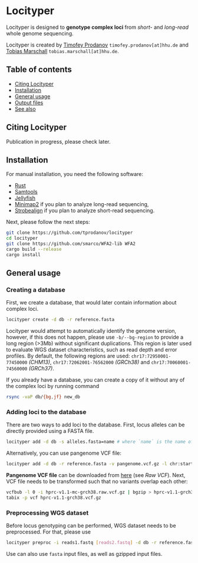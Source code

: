 Locityper
=========

Locityper is designed to **genotype complex loci** from *short-* and *long-read* whole genome sequencing.

Locityper is created by
[Timofey Prodanov](https://marschall-lab.github.io/people/tprodanov/) `timofey.prodanov[at]hhu.de` and
[Tobias Marschall](https://marschall-lab.github.io/people/tmarschall/) `tobias.marschall[at]hhu.de`.

Table of contents
-----------------
* [Citing Locityper](#citing-locityper)
* [Installation](#installation)
* [General usage](#general-usage)
* [Output files](#output-files)
* [See also](#see-also)

Citing Locityper
----------------

Publication in progress, please check later.

Installation
------------

For manual installation, you need the following software:
* [Rust](https://www.rust-lang.org/)
* [Samtools](https://www.htslib.org/)
* [Jellyfish](https://github.com/gmarcais/Jellyfish/)
* [Minimap2](https://github.com/lh3/minimap2) if you plan to analyze long-read sequencing,
* [Strobealign](https://github.com/ksahlin/strobealign) if you plan to analyze short-read sequencing.

Next, please follow the next steps:
```bash
git clone https://github.com/tprodanov/locityper
cd locityper
git clone https://github.com/smarco/WFA2-lib WFA2
cargo build --release
cargo install
```

General usage
-------------

### Creating a database

First, we create a database, that would later contain information about complex loci.
```bash
locityper create -d db -r reference.fasta
```
Locityper would attempt to automatically identify the genome version, however, if this does not happen,
please use `-b/--bg-region` to provide a long region (>3Mb) without significant duplications.
This region is later used to evaluate WGS dataset characteristics, such as read depth and error profiles.
By default, the following regions are used: `chr17:72950001-77450000` *(CHM13)*,
`chr17:72062001-76562000` *(GRCh38)* and `chr17:70060001-74560000` *(GRCh37)*.

If you already have a database, you can create a copy of it without any of the complex loci by running command
```bash
rsync -vaP db/{bg,jf} new_db
```

### Adding loci to the database

There are two ways to add loci to the database. First, locus alleles can be directly provided using a FASTA file.
```bash
locityper add -d db -s alleles.fasta=name # where `name` is the name of the locus.
```

Alternatively, you can use pangenome VCF file:
```bash
locityper add -d db -r reference.fasta -v pangenome.vcf.gz -l chr:start-end=name
```
**Pangenome VCF file** can be downloaded from
[here](https://github.com/human-pangenomics/hpp_pangenome_resources#minigraph-cactus) (see *Raw VCF*).
Next, VCF file needs to be transformed such that no variants overlap each other:
```bash
vcfbub -l 0 -i hprc-v1.1-mc-grch38.raw.vcf.gz | bgzip > hprc-v1.1-grch38.vcf.gz
tabix -p vcf hprc-v1.1-grch38.vcf.gz
```

### Preprocessing WGS dataset

Before locus genotyping can be performed, WGS dataset needs to be preprocessed.
For that, please use
```bash
locityper preproc -i reads1.fastq [reads2.fastq] -d db -r reference.fasta -o analysis
```
Use can also use `fasta` input files, as well as gzipped input files.
